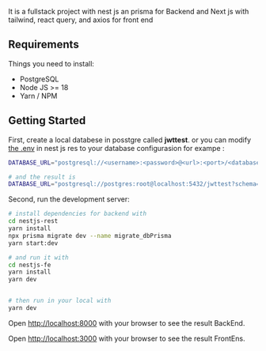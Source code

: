 It is a fullstack project with nest js an prisma for Backend and Next js with tailwind, react query, and axios for front end

## Requirements

Things you need to install:

- PostgreSQL
- Node JS >= 18
- Yarn / NPM

## Getting Started

First, create a local databese in posstgre called **jwttest**.
or you can modify [the .env]([http://localhost:8000](https://github.com/mahmadakbar/fullstackNextNest/blob/main/nestjs-rest/.env)) in nest js res to your database configurasion
for exampe :
```bash
DATABASE_URL="postgresql://<username>:<password>@<url>:<port>/<database>?schema=public"

# and the result is
DATABASE_URL="postgresql://postgres:root@localhost:5432/jwttest?schema=public"
```

Second, run the development server:

```bash
# install dependencies for backend with
cd nestjs-rest
yarn install
npx prisma migrate dev --name migrate_dbPrisma
yarn start:dev

# and run it with
cd nestjs-fe
yarn install
yarn dev


# then run in your local with
yarn dev
```

Open [http://localhost:8000](http://localhost:8000) with your browser to see the result BackEnd.

Open [http://localhost:3000](http://localhost:3000) with your browser to see the result FrontEns.
